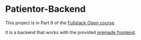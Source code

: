 # Patientor-Backend

This project is in Part 9 of the [Fullstack Open course](https://fullstackopen.com/en/part9/typing_an_express_app).

It is a backend that works with the provided [premade frontend](https://github.com/fullstack-hy2020/patientor).
